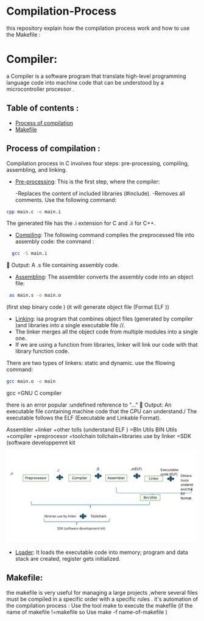 # Compilation-Process
this repository explain how the compilation process work  and how to use the Makefile :
# Compiler:
a Compiler is a software program that translate high-level programming language code into machine code that can be understood by a microcontroller processor .



## Table of contents :
- [Process of compilation ](#Process-of-compilation)
- [Makefile](#Makefile)

  
## Process of compilation :
Compilation process in C involves four steps: pre-processing, compiling, assembling, and linking.

- [Pre-processing](#Pre-processing):
This is the first step, where the compiler:

  -Replaces the content of included libraries (#include).
  -Removes all comments.
Use the following command:

```bash
cpp main.c -o main.i
```
The generated file has the .i extension for C and .ii for C++.
  
- [Compiling](#Compiling):
  The following command compiles the preprocessed file into assembly code:
  the command :
```bash
  gcc -S main.i
```

📌 Output: A .s file containing assembly code.
  
- [Assembling](#Assembling):
  The assembler converts the assembly code into an object file:
```bash
 as main.s -o main.o
```
(first step binary code )
(it will generate object file (Format ELF ))
  
- [Linking](#Linking): isa program that combines  object files (generated by compiler )and libraries into a single executable file //.
- The linker merges all the object code from multiple modules into a single one.
- If we are using a function from libraries, linker will link our code with that library function code.
  
There are two types of linkers: static and dynamic.
use the fllowing command:

```bash
gcc main.o -o main
```
gcc =GNU C compiler 

there is an error popular :undefined reference to "..."
📌 Output: An executable file containing machine code that the CPU can understand./
The executable follows the ELF (Executable and Linkable Format).

Assembler +linker +other tolls (understand ELF ) =BIn Utils 
BIN Utils +compiler +preprocesor =toolchain 
tollchain+libraries use by linker =SDK (software developpemnt kit 

<img src="presentation SDK .png" alt="Software development kit " />

- [Loader](#Loader): It loads the executable code into memory; program and data stack are created, register gets initialized.
## Makefile:  
the makefile is very useful for managing a large projects ,where several files must be compiled in a specific order with a specific  rules .
it's automation  of the compilation process :
Use the tool make  to execute the makefile (if the  name of makefile !=makefile so Use make -f name-of-makefile )

